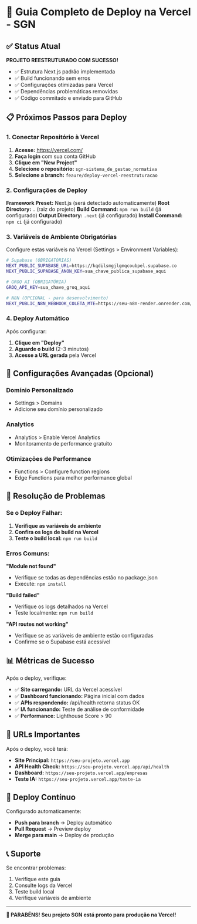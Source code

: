 # 🚀 Guia Completo de Deploy na Vercel - SGN

## ✅ Status Atual

**PROJETO REESTRUTURADO COM SUCESSO!** 

- ✅ Estrutura Next.js padrão implementada
- ✅ Build funcionando sem erros
- ✅ Configurações otimizadas para Vercel
- ✅ Dependências problemáticas removidas
- ✅ Código commitado e enviado para GitHub

## 📋 Próximos Passos para Deploy

### 1. Conectar Repositório à Vercel

1. **Acesse:** https://vercel.com/
2. **Faça login** com sua conta GitHub
3. **Clique em "New Project"**
4. **Selecione o repositório:** `sgn-sistema_de_gestao_normativa`
5. **Selecione a branch:** `feaure/deploy-vercel-reestruturacao`

### 2. Configurações de Deploy

**Framework Preset:** Next.js (será detectado automaticamente)
**Root Directory:** `.` (raiz do projeto)
**Build Command:** `npm run build` (já configurado)
**Output Directory:** `.next` (já configurado)
**Install Command:** `npm ci` (já configurado)

### 3. Variáveis de Ambiente Obrigatórias

Configure estas variáveis na Vercel (Settings > Environment Variables):

```bash
# Supabase (OBRIGATÓRIAS)
NEXT_PUBLIC_SUPABASE_URL=https://kqdilsmgjlgmqcoubpel.supabase.co
NEXT_PUBLIC_SUPABASE_ANON_KEY=sua_chave_publica_supabase_aqui

# GROQ AI (OBRIGATÓRIA)
GROQ_API_KEY=sua_chave_groq_aqui

# N8N (OPCIONAL - para desenvolvimento)
NEXT_PUBLIC_N8N_WEBHOOK_COLETA_MTE=https://seu-n8n-render.onrender.com/webhook/mte/coleta
```

### 4. Deploy Automático

Após configurar:
1. **Clique em "Deploy"**
2. **Aguarde o build** (2-3 minutos)
3. **Acesse a URL gerada** pela Vercel

## 🔧 Configurações Avançadas (Opcional)

### Domínio Personalizado
- Settings > Domains
- Adicione seu domínio personalizado

### Analytics
- Analytics > Enable Vercel Analytics
- Monitoramento de performance gratuito

### Otimizações de Performance
- Functions > Configure function regions
- Edge Functions para melhor performance global

## 🚨 Resolução de Problemas

### Se o Deploy Falhar:

1. **Verifique as variáveis de ambiente**
2. **Confira os logs de build na Vercel**
3. **Teste o build local:** `npm run build`

### Erros Comuns:

**"Module not found"**
- Verifique se todas as dependências estão no package.json
- Execute: `npm install`

**"Build failed"**
- Verifique os logs detalhados na Vercel
- Teste localmente: `npm run build`

**"API routes not working"**
- Verifique se as variáveis de ambiente estão configuradas
- Confirme se o Supabase está acessível

## 📊 Métricas de Sucesso

Após o deploy, verifique:

- ✅ **Site carregando:** URL da Vercel acessível
- ✅ **Dashboard funcionando:** Página inicial com dados
- ✅ **APIs respondendo:** /api/health retorna status OK
- ✅ **IA funcionando:** Teste de análise de conformidade
- ✅ **Performance:** Lighthouse Score > 90

## 🎯 URLs Importantes

Após o deploy, você terá:

- **Site Principal:** `https://seu-projeto.vercel.app`
- **API Health Check:** `https://seu-projeto.vercel.app/api/health`
- **Dashboard:** `https://seu-projeto.vercel.app/empresas`
- **Teste IA:** `https://seu-projeto.vercel.app/teste-ia`

## 🔄 Deploy Contínuo

Configurado automaticamente:
- **Push para branch** → Deploy automático
- **Pull Request** → Preview deploy
- **Merge para main** → Deploy de produção

## 📞 Suporte

Se encontrar problemas:
1. Verifique este guia
2. Consulte logs da Vercel
3. Teste build local
4. Verifique variáveis de ambiente

---

**🎉 PARABÉNS! Seu projeto SGN está pronto para produção na Vercel!**

